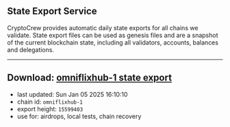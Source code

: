 ## State Export Service
CryptoCrew provides automatic daily state exports for all chains we validate. State export files can be used as genesis files and are a snapshot of the current blockchain state, including all validators, accounts, balances and delegations.

---
**Download: [omniflixhub-1 state export](https://dl-eu2.ccvalidators.com/SERVICE/omniflixhub/omniflixhub-1_export_15599403.json)**
---

- last updated: Sun Jan 05 2025 16:10:10
- chain id: `omniflixhub-1`
- export height: `15599403`
- use for: airdrops, local tests, chain recovery
